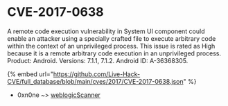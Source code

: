 # CVE-2017-0638

A remote code execution vulnerability in System UI component could enable an attacker using a specially crafted file to execute arbitrary code within the context of an unprivileged process. This issue is rated as High because it is a remote arbitrary code execution in an unprivileged process. Product: Android. Versions: 7.1.1, 7.1.2. Android ID: A-36368305.

{% embed url="https://github.com/Live-Hack-CVE/full_database/blob/main/cves/2017/CVE-2017-0638.json" %}


* 0xn0ne ~> [weblogicScanner](https://www.alice-snow.ru/2017/database/cve-2017-0638/weblogicscanner-0xn0ne)